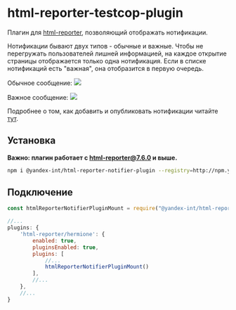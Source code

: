 # html-reporter-testcop-plugin

Плагин для [html-reporter](https://github.com/gemini-testing/html-reporter), позволяющий отображать нотификации.

Нотификации бывают двух типов - обычные и важные. Чтобы не перегружать пользователей лишней информацией, на каждое открытие страницы отображается только одна нотификация. Если в списке нотификаций есть "важная", она отобразится в первую очередь.

Обычное сообщение:
![](https://jing.yandex-team.ru/files/unlok/Screen%20Shot%202021-11-03%20at%2011.42.51%20AM.png)

Важное сообщение:
![](https://jing.yandex-team.ru/files/unlok/Screen%20Shot%202021-11-03%20at%2011.43.29%20AM.png)

Подробнее о том, как добавить и опубликовать нотификации читайте [тут](https://a.yandex-team.ru/arc/trunk/arcadia/serp/hermione/notifications).

## Установка
**Важно: плагин работает с html-reporter@7.6.0 и выше.**

```sh
npm i @yandex-int/html-reporter-notifier-plugin --registry=http://npm.yandex-team.ru
```

## Подключение

```js
const htmlReporterNotifierPluginMount = require("@yandex-int/html-reporter-notifier-plugin/mount");

//...
plugins: {
    'html-reporter/hermione': {
        enabled: true,
        pluginsEnabled: true,
        plugins: [
            //...
            htmlReporterNotifierPluginMount()
        ],
        //...
    },
    //...
}
```

